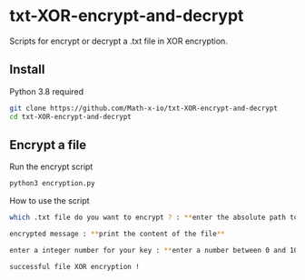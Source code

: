 # txt-XOR-encrypt-and-decrypt
Scripts for encrypt or decrypt a .txt file in XOR encryption. 

## Install

Python 3.8 required
```bash
git clone https://github.com/Math-x-io/txt-XOR-encrypt-and-decrypt
cd txt-XOR-encrypt-and-decrypt
```

## Encrypt a file

Run the encrypt script
```bash
python3 encryption.py
```
How to use the script
```bash
which .txt file do you want to encrypt ? : **enter the absolute path to the .txt file to encrypt**

encrypted message : **print the content of the file**

enter a integer number for your key : **enter a number between 0 and 100**

successful file XOR encryption !
```
